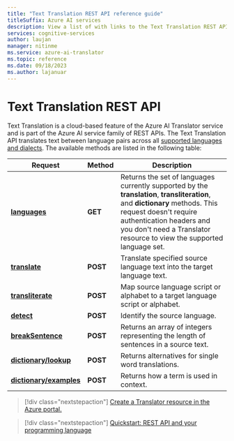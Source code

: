 ```yaml
---
title: "Text Translation REST API reference guide"
titleSuffix: Azure AI services
description: View a list of with links to the Text Translation REST APIs.
services: cognitive-services
author: laujan
manager: nitinme
ms.service: azure-ai-translator
ms.topic: reference
ms.date: 09/18/2023
ms.author: lajanuar
---
```


# Text Translation REST API

Text Translation is a cloud-based feature of the Azure AI Translator service and is part of the Azure AI service family of REST APIs. The Text Translation API translates text between language pairs across all [supported languages and dialects](../../language-support.md). The available methods are listed in the following table:

| Request| Method| Description|
|---------|--------------|---------|
| [**languages**](v3-0-languages.md) | **GET** | Returns the set of languages currently supported by the **translation**, **transliteration**, and **dictionary** methods. This request doesn't require authentication headers and you don't need a Translator resource to view the supported language set.|
|[**translate**](v3-0-translate.md) | **POST**| Translate specified source language text into the target language text.|
|[**transliterate**](v3-0-transliterate.md) |  **POST** | Map source language script or alphabet to a target language script or alphabet.
|[**detect**](v3-0-detect.md) | **POST** | Identify the source language. |
|[**breakSentence**](v3-0-break-sentence.md) | **POST** | Returns an array of integers representing the length of sentences in a source text. |
| [**dictionary/lookup**](v3-0-dictionary-lookup.md) | **POST** | Returns alternatives for single word translations. |
| [**dictionary/examples**](v3-0-dictionary-examples.md) | **POST** | Returns how a term is used in context. |

> [!div class="nextstepaction"]
> [Create a Translator resource in the Azure portal.](../create-translator-resource.md)

> [!div class="nextstepaction"]
> [Quickstart: REST API and your programming language](../quickstart-text-rest-api.md)
